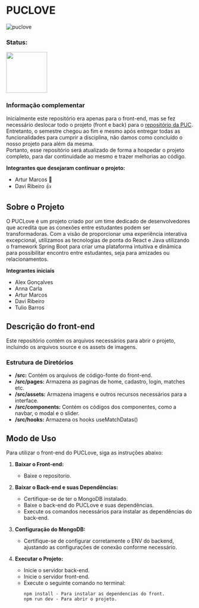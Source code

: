 # PUCLOVE
![puclove](https://github.com/arttturslv/puclove/assets/115251355/591aee29-b36f-427e-b616-35b320c1ccf3)

<h3>Status: </h3> 
<img width="110px" src="https://i.imgur.com/yUlXqQK.png">

### Informação complementar

Inicialmente este repositório era apenas para o front-end, mas se fez necessário deslocar todo o projeto (front e back) para o [repositório da PUC](https://github.com/ICEI-PUC-Minas-PSGADS-TI/TIAPLI-2023-2-PUCLove). <br>
Entretanto, o semestre chegou ao fim e mesmo após entregar todas as funcionalidades para cumprir a disciplina, não damos como concluído o nosso projeto para além da mesma. <br>
Portanto, esse repositório será atualizado de forma a hospedar o projeto completo, para dar continuidade ao mesmo e trazer melhorias ao código. <br>

**Integrantes que desejaram continuar o projeto:**
- Artur Marcos 🤨
- Davi Ribeiro 👍

## Sobre o Projeto

O PUCLove é um projeto criado por um time dedicado de desenvolvedores que acredita que as conexões entre estudantes podem ser transformadoras. Com a visão de proporcionar uma experiência interativa excepcional, utilizamos as tecnologias de ponta do React e Java utilizando o framework Spring Boot para criar uma plataforma intuitiva e dinâmica para possibilitar encontro entre estudantes, seja para amizades ou relacionamentos.

**Integrantes iniciais**
- Alex Gonçalves
- Anna Carla
- Artur Marcos
- Davi Ribeiro
- Tulio Barros

## Descrição do front-end

Este repositório contém os arquivos necessários para abrir o projeto, incluindo os arquivos source e os assets de imagens.

### Estrutura de Diretórios

- **/src:** Contém os arquivos de código-fonte do front-end.
- **/src/pages:** Armazena as paginas de home, cadastro, login, matches etc.
- **/src/assets:** Armazena imagens e outros recursos necessários para a interface.
- **/src/components:** Contém os códigos dos componentes, como a navbar, o modal e o slider.
- **/src/hooks:** Armazena os hooks useMatchDatas()

## Modo de Uso

Para utilizar o front-end do PUCLove, siga as instruções abaixo:

1. **Baixar o Front-end:**
   - Baixe o repositorio.

3. **Baixar o Back-end e suas Dependências:**
   - Certifique-se de ter o MongoDB instalado.
   - Baixe o back-end do PUCLove e suas dependências.
   - Execute os comandos necessários para instalar as dependências do back-end.

4. **Configuração do MongoDB:**
   - Certifique-se de configurar corretamente o ENV do backend, ajustando as configurações de conexão conforme necessário.

5. **Executar o Projeto:**
   - Inicie o servidor back-end.
   - Inicie o servidor front-end.
   - Execute o seguinte comando no terminal:
     ```
     npm install - Para instalar as dependencias do front.
     npm run dev - Para abrir o projeto.
     ```
